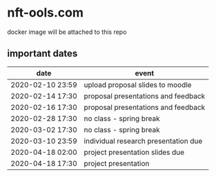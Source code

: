 # nft-ools.com

docker image will be attached to this repo

important dates
---------
date | event
-----|------
2020-02-10 23:59 | upload proposal slides to moodle
2020-02-14 17:30 | proposal presentations and feedback
2020-02-16 17:30 | proposal presentations and feedback
2020-02-28 17:30 | no class - spring break
2020-03-02 17:30 | no class - spring break
2020-03-10 23:59 | individual research presentation due
2020-04-18 02:00 | project presentation slides due
2020-04-18 17:30 | project presentation

